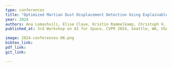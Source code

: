 ```yaml
---
type: conferences
title: "Optimized Martian Dust Displacement Detection Using Explainable Machine Learning"
year: 2024
authors: Ana Lomashvili, Elise Clave, Kristin Rammelkamp, Christoph H. Egerland, Olivier Gasnault, Susanne Schroder, Protim Bhattacharjee, Begüm Demir, Nina L. Lanza
published_at: 3rd Workshop on AI for Space, CVPR 2024, Seattle, WA, USA, 2024

image: 2024-conferences-06.png
bibtex_link:
pdf_link:
git_link:

---
```

